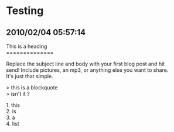 # Testing
## 2010/02/04 05:57:14 
This is a heading <br />============== <p /> Replace the subject line and body with your first blog post and hit <br />send! Include pictures, an mp3, or anything else you want to share. <br />It's just that simple. <p /> > this is a blockquote <br />> isn't it ? <p /> 1. this <br />2. is <br />3. a <br />4. list
